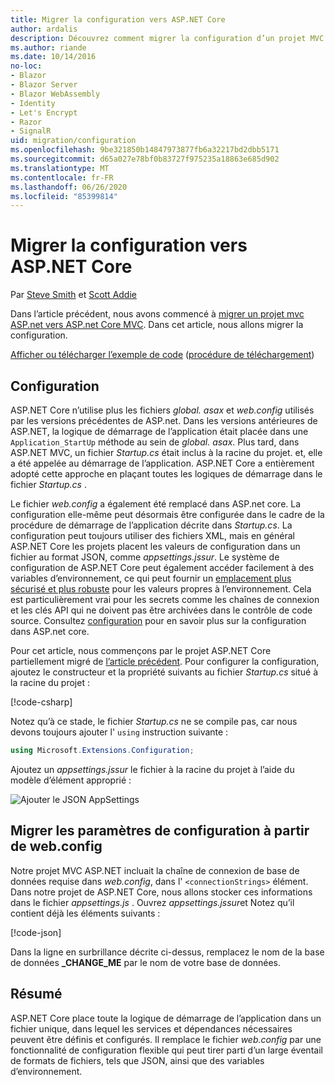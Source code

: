 ```yaml
---
title: Migrer la configuration vers ASP.NET Core
author: ardalis
description: Découvrez comment migrer la configuration d’un projet MVC ASP.NET vers un projet ASP.NET Core MVC.
ms.author: riande
ms.date: 10/14/2016
no-loc:
- Blazor
- Blazor Server
- Blazor WebAssembly
- Identity
- Let's Encrypt
- Razor
- SignalR
uid: migration/configuration
ms.openlocfilehash: 9be321850b14847973877fb6a32217bd2dbb5171
ms.sourcegitcommit: d65a027e78bf0b83727f975235a18863e685d902
ms.translationtype: MT
ms.contentlocale: fr-FR
ms.lasthandoff: 06/26/2020
ms.locfileid: "85399814"
---
```

# <a name="migrate-configuration-to-aspnet-core"></a>Migrer la configuration vers ASP.NET Core

Par [Steve Smith](https://ardalis.com/) et [Scott Addie](https://scottaddie.com)

Dans l’article précédent, nous avons commencé à [migrer un projet mvc ASP.net vers ASP.net Core MVC](xref:migration/mvc). Dans cet article, nous allons migrer la configuration.

[Afficher ou télécharger l’exemple de code](https://github.com/dotnet/AspNetCore.Docs/tree/master/aspnetcore/migration/configuration/samples) ([procédure de téléchargement](xref:index#how-to-download-a-sample))

## <a name="setup-configuration"></a>Configuration

ASP.NET Core n’utilise plus les fichiers *global. asax* et *web.config* utilisés par les versions précédentes de ASP.net. Dans les versions antérieures de ASP.NET, la logique de démarrage de l’application était placée dans une `Application_StartUp` méthode au sein de *global. asax*. Plus tard, dans ASP.NET MVC, un fichier *Startup.cs* était inclus à la racine du projet. et, elle a été appelée au démarrage de l’application. ASP.NET Core a entièrement adopté cette approche en plaçant toutes les logiques de démarrage dans le fichier *Startup.cs* .

Le fichier *web.config* a également été remplacé dans ASP.net core. La configuration elle-même peut désormais être configurée dans le cadre de la procédure de démarrage de l’application décrite dans *Startup.cs*. La configuration peut toujours utiliser des fichiers XML, mais en général ASP.NET Core les projets placent les valeurs de configuration dans un fichier au format JSON, comme *appsettings.jssur*. Le système de configuration de ASP.NET Core peut également accéder facilement à des variables d’environnement, ce qui peut fournir un [emplacement plus sécurisé et plus robuste](xref:security/app-secrets) pour les valeurs propres à l’environnement. Cela est particulièrement vrai pour les secrets comme les chaînes de connexion et les clés API qui ne doivent pas être archivées dans le contrôle de code source. Consultez [configuration](xref:fundamentals/configuration/index) pour en savoir plus sur la configuration dans ASP.net core.

Pour cet article, nous commençons par le projet ASP.NET Core partiellement migré de [l’article précédent](xref:migration/mvc). Pour configurer la configuration, ajoutez le constructeur et la propriété suivants au fichier *Startup.cs* situé à la racine du projet :

[!code-csharp[](configuration/samples/WebApp1/src/WebApp1/Startup.cs?range=11-16)]

Notez qu’à ce stade, le fichier *Startup.cs* ne se compile pas, car nous devons toujours ajouter l' `using` instruction suivante :

```csharp
using Microsoft.Extensions.Configuration;
```

Ajoutez un *appsettings.jssur* le fichier à la racine du projet à l’aide du modèle d’élément approprié :

![Ajouter le JSON AppSettings](configuration/_static/add-appsettings-json.png)

## <a name="migrate-configuration-settings-from-webconfig"></a>Migrer les paramètres de configuration à partir de web.config

Notre projet MVC ASP.NET incluait la chaîne de connexion de base de données requise dans *web.config*, dans l' `<connectionStrings>` élément. Dans notre projet de ASP.NET Core, nous allons stocker ces informations dans le fichier *appsettings.js* . Ouvrez *appsettings.jssur*et Notez qu’il contient déjà les éléments suivants :

[!code-json[](../migration/configuration/samples/WebApp1/src/WebApp1/appsettings.json?highlight=4)]

Dans la ligne en surbrillance décrite ci-dessus, remplacez le nom de la base de données **_CHANGE_ME** par le nom de votre base de données.

## <a name="summary"></a>Résumé

ASP.NET Core place toute la logique de démarrage de l’application dans un fichier unique, dans lequel les services et dépendances nécessaires peuvent être définis et configurés. Il remplace le fichier *web.config* par une fonctionnalité de configuration flexible qui peut tirer parti d’un large éventail de formats de fichiers, tels que JSON, ainsi que des variables d’environnement.
